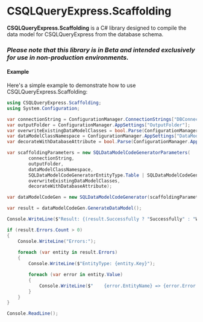 # CSQLQueryExpress.Scaffolding

**CSQLQueryExpress.Scaffolding** is a C# library designed to compile the data model for CSQLQueryExpress from the database schema.

### ***Please note that this library is in Beta and intended exclusively for use in non-production environments.***

#### Example

Here's a simple example to demonstrate how to use CSQLQueryExpress.Scaffolding:

```csharp
using CSQLQueryExpress.Scaffolding;
using System.Configuration;

var connectionString = ConfigurationManager.ConnectionStrings["DBConnectionString"].ConnectionString;
var outputFolder = ConfigurationManager.AppSettings["OutputFolder"];
var overwriteExistingDataModelClasses = bool.Parse(ConfigurationManager.AppSettings["OverwriteExistingDataModelClasses"]);
var dataModelClassNamespace = ConfigurationManager.AppSettings["DataModelClassNamespace"];
var decorateWithDatabaseAttribute = bool.Parse(ConfigurationManager.AppSettings["DecorateWithDatabaseAttribute"]);

var scaffoldingParameters = new SQLDataModelCodeGeneratorParameters(
        connectionString,
        outputFolder,
        dataModelClassNamespace,
        SQLDataModelCodeGeneratorEntityType.Table | SQLDataModelCodeGeneratorEntityType.View | SQLDataModelCodeGeneratorEntityType.StoredProcedure,
        overwriteExistingDataModelClasses, 
        decorateWithDatabaseAttribute);

var dataModelCodeGen = new SQLDataModelCodeGenerator(scaffoldingParameters);

var result = dataModelCodeGen.GenerateDataModel();

Console.WriteLine($"Result: {(result.Successfully ? "Successfully" : "With errors")}");

if (result.Errors.Count > 0)
{
    Console.WriteLine("Errors:");
    
    foreach (var entity in result.Errors)
    {
        Console.WriteLine($"EntityType: {entity.Key}");

        foreach (var error in entity.Value)
        {
            Console.WriteLine($"    {error.EntityName} => {error.Error.Message}");
        }
    }
}

Console.ReadLine();
```
